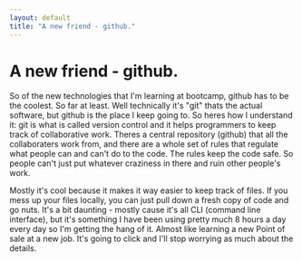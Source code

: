 ```yaml
---
layout: default
title: "A new friend - github."
---
```

# A new friend - github.

So of the new technologies that I'm learning at bootcamp, github has to be the coolest. So far at least. Well technically it's "git" thats the actual software, but github is the place I keep going to. So heres how I understand it: git is what is called version control and it helps programmers to keep track of collaborative work. Theres a central repository (github) that all the collaboraters work from, and there are a whole set of rules that regulate what people can and can't do to the code. The rules keep the code safe. So people can't just put whatever craziness in there and ruin other people's work. 

Mostly it's cool because it makes it way easier to keep track of files. If you mess up your files locally, you can just pull down a fresh copy of code and go nuts. It's a bit daunting - mostly cause it's all CLI (command line interface), but it's something I have been using pretty much 8 hours a day every day so I'm getting the hang of it. Almost like learning a new Point of sale at a new job. It's going to click and I'll stop worrying as much about the details. 

